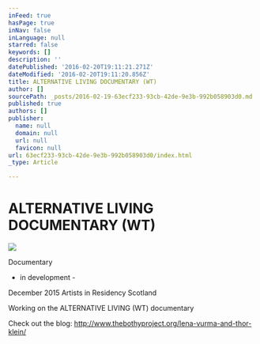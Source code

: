 ```yaml
---
inFeed: true
hasPage: true
inNav: false
inLanguage: null
starred: false
keywords: []
description: ''
datePublished: '2016-02-20T19:11:21.271Z'
dateModified: '2016-02-20T19:11:20.856Z'
title: ALTERNATIVE LIVING DOCUMENTARY (WT)
author: []
sourcePath: _posts/2016-02-19-63ecf233-93cb-42de-9e3b-992b058903d0.md
published: true
authors: []
publisher:
  name: null
  domain: null
  url: null
  favicon: null
url: 63ecf233-93cb-42de-9e3b-992b058903d0/index.html
_type: Article

---
```

# ALTERNATIVE LIVING DOCUMENTARY (WT)
![](https://the-grid-user-content.s3-us-west-2.amazonaws.com/b0edd334-668a-4136-9899-c40a6e88beb5.jpg)

Documentary 

- in development - 

December 2015 Artists in Residency Scotland

Working on the ALTERNATIVE LIVING (WT) documentary

Check out the blog: http://www.thebothyproject.org/lena-vurma-and-thor-klein/